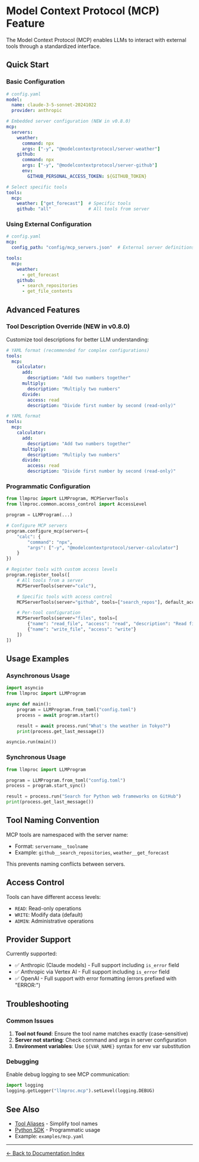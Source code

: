 # Model Context Protocol (MCP) Feature

The Model Context Protocol (MCP) enables LLMs to interact with external tools through a standardized interface.

## Quick Start

### Basic Configuration

```yaml
# config.yaml
model:
  name: claude-3-5-sonnet-20241022
  provider: anthropic

# Embedded server configuration (NEW in v0.8.0)
mcp:
  servers:
    weather:
      command: npx
      args: ["-y", "@modelcontextprotocol/server-weather"]
    github:
      command: npx
      args: ["-y", "@modelcontextprotocol/server-github"]
      env:
        GITHUB_PERSONAL_ACCESS_TOKEN: ${GITHUB_TOKEN}

# Select specific tools
tools:
  mcp:
    weather: ["get_forecast"]  # Specific tools
    github: "all"              # All tools from server
```

### Using External Configuration

```yaml
# config.yaml
mcp:
  config_path: "config/mcp_servers.json"  # External server definitions

tools:
  mcp:
    weather:
      - get_forecast
    github:
      - search_repositories
      - get_file_contents
```

## Advanced Features

### Tool Description Override (NEW in v0.8.0)

Customize tool descriptions for better LLM understanding:

```yaml
# YAML format (recommended for complex configurations)
tools:
  mcp:
    calculator:
      add:
        description: "Add two numbers together"
      multiply:
        description: "Multiply two numbers"
      divide:
        access: read
        description: "Divide first number by second (read-only)"
```

```yaml
# YAML format
tools:
  mcp:
    calculator:
      add:
        description: "Add two numbers together"
      multiply:
        description: "Multiply two numbers"
      divide:
        access: read
        description: "Divide first number by second (read-only)"
```

### Programmatic Configuration

```python
from llmproc import LLMProgram, MCPServerTools
from llmproc.common.access_control import AccessLevel

program = LLMProgram(...)

# Configure MCP servers
program.configure_mcp(servers={
    "calc": {
        "command": "npx",
        "args": ["-y", "@modelcontextprotocol/server-calculator"]
    }
})

# Register tools with custom access levels
program.register_tools([
    # All tools from a server
    MCPServerTools(server="calc"),

    # Specific tools with access control
    MCPServerTools(server="github", tools=["search_repos"], default_access=AccessLevel.READ),

    # Per-tool configuration
    MCPServerTools(server="files", tools=[
        {"name": "read_file", "access": "read", "description": "Read file contents"},
        {"name": "write_file", "access": "write"}
    ])
])
```

## Usage Examples

### Asynchronous Usage

```python
import asyncio
from llmproc import LLMProgram

async def main():
    program = LLMProgram.from_toml("config.toml")
    process = await program.start()

    result = await process.run("What's the weather in Tokyo?")
    print(process.get_last_message())

asyncio.run(main())
```

### Synchronous Usage

```python
from llmproc import LLMProgram

program = LLMProgram.from_toml("config.toml")
process = program.start_sync()

result = process.run("Search for Python web frameworks on GitHub")
print(process.get_last_message())
```

## Tool Naming Convention

MCP tools are namespaced with the server name:
- Format: `servername__toolname`
- Example: `github__search_repositories`, `weather__get_forecast`

This prevents naming conflicts between servers.

## Access Control

Tools can have different access levels:
- `READ`: Read-only operations
- `WRITE`: Modify data (default)
- `ADMIN`: Administrative operations

## Provider Support

Currently supported:
- ✅ Anthropic (Claude models) - Full support including `is_error` field
- ✅ Anthropic via Vertex AI - Full support including `is_error` field  
- ✅ OpenAI - Full support with error formatting (errors prefixed with "ERROR:")

## Troubleshooting

### Common Issues

1. **Tool not found**: Ensure the tool name matches exactly (case-sensitive)
2. **Server not starting**: Check command and args in server configuration
3. **Environment variables**: Use `${VAR_NAME}` syntax for env var substitution

### Debugging

Enable debug logging to see MCP communication:
```python
import logging
logging.getLogger("llmproc.mcp").setLevel(logging.DEBUG)
```

## See Also

- [Tool Aliases](tool-aliases.md) - Simplify tool names
- [Python SDK](python-sdk.md) - Programmatic usage
- Example: `examples/mcp.yaml`

---
[← Back to Documentation Index](index.md)
